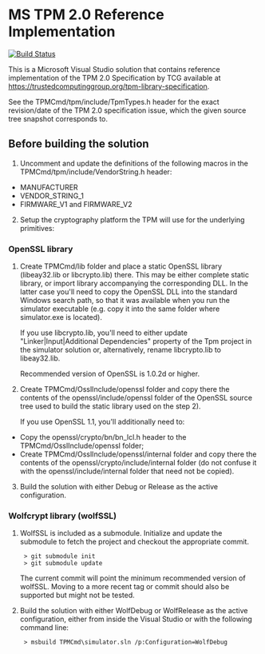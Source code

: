 # MS TPM 2.0 Reference Implementation #

[![Build Status](https://travis-ci.org/flihp/ms-tpm-20-ref.svg?branch=master)](https://travis-ci.org/flihp/ms-tpm-20-ref/builds)

This is a Microsoft Visual Studio solution that contains reference implementation of the TPM 2.0 Specification by TCG available at https://trustedcomputinggroup.org/tpm-library-specification.

See the TPMCmd/tpm/include/TpmTypes.h header for the exact revision/date of the TPM 2.0 specification issue, which the given source tree snapshot corresponds to.

## Before building the solution ##

1. Uncomment and update the definitions of the following macros in the TPMCmd/tpm/include/VendorString.h header:
 - MANUFACTURER
 - VENDOR_STRING_1
 - FIRMWARE_V1 and FIRMWARE_V2

2. Setup the cryptography platform the TPM will use for the underlying primitives:

### OpenSSL library ###

1. Create TPMCmd/lib folder and place a static OpenSSL library (libeay32.lib or libcrypto.lib) there. This may be either complete static library, or import library accompanying the corresponding DLL. In the latter case you'll need to copy the OpenSSL DLL into the standard Windows search path, so that it was available when you run the simulator executable (e.g. copy it into the same folder where simulator.exe is located).

    If you use libcrypto.lib, you'll need to either update "Linker|Input|Additional Dependencies" property of the Tpm project in the simulator solution or, alternatively, rename libcrypto.lib to libeay32.lib.  
   
    Recommended version of OpenSSL is 1.0.2d or higher.

2. Create TPMCmd/OsslInclude/openssl folder and copy there the contents of the openssl/include/openssl folder of the OpenSSL source tree used to build the static library used on the step 2).

    If you use OpenSSL 1.1, you'll additionally need to:

 - Copy the openssl/crypto/bn/bn_lcl.h header to the TPMCmd/OsslInclude/openssl folder;
 - Create TPMCmd/OsslInclude/openssl/internal folder and copy there the contents of the openssl/crypto/include/internal folder (do not confuse it with the openssl/include/internal folder that need not be copied).

3. Build the solution with either Debug or Release as the active configuration.

### Wolfcrypt library (wolfSSL) ###

1. WolfSSL is included as a submodule. Initialize and update the submodule to fetch the project and checkout the appropriate commit.

	    > git submodule init
	    > git submodule update

    The current commit will point the minimum recommended version of wolfSSL. Moving to a more recent tag or commit should also be supported but might not be tested. 

2. Build the solution with either WolfDebug or WolfRelease as the active configuration, either from inside the Visual Studio or with the following command line:

        > msbuild TPMCmd\simulator.sln /p:Configuration=WolfDebug
